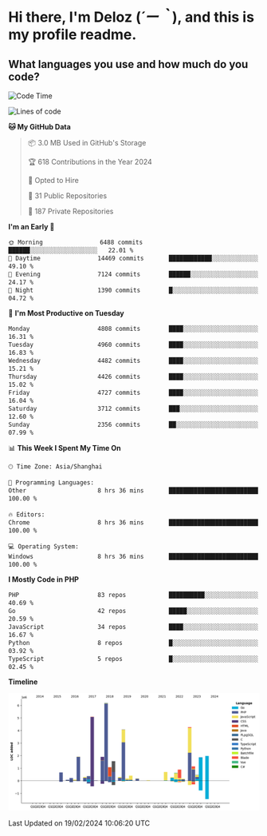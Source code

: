 # **Hi there, I'm Deloz (*´ー｀*), and this is my profile readme.**

## **What languages you use and how much do you code?**

<!--START_SECTION:waka-->
![Code Time](http://img.shields.io/badge/Code%20Time-3%2C330%20hrs%2028%20mins-blue)

![Lines of code](https://img.shields.io/badge/From%20Hello%20World%20I%27ve%20Written-36.7%20million%20lines%20of%20code-blue)

**🐱 My GitHub Data** 

> 📦 3.0 MB Used in GitHub's Storage 
 > 
> 🏆 618 Contributions in the Year 2024
 > 
> 💼 Opted to Hire
 > 
> 📜 31 Public Repositories 
 > 
> 🔑 187 Private Repositories 
 > 
**I'm an Early 🐤** 

```text
🌞 Morning                6488 commits        ██████░░░░░░░░░░░░░░░░░░░   22.01 % 
🌆 Daytime                14469 commits       ████████████░░░░░░░░░░░░░   49.10 % 
🌃 Evening                7124 commits        ██████░░░░░░░░░░░░░░░░░░░   24.17 % 
🌙 Night                  1390 commits        █░░░░░░░░░░░░░░░░░░░░░░░░   04.72 % 
```
📅 **I'm Most Productive on Tuesday** 

```text
Monday                   4808 commits        ████░░░░░░░░░░░░░░░░░░░░░   16.31 % 
Tuesday                  4960 commits        ████░░░░░░░░░░░░░░░░░░░░░   16.83 % 
Wednesday                4482 commits        ████░░░░░░░░░░░░░░░░░░░░░   15.21 % 
Thursday                 4426 commits        ████░░░░░░░░░░░░░░░░░░░░░   15.02 % 
Friday                   4727 commits        ████░░░░░░░░░░░░░░░░░░░░░   16.04 % 
Saturday                 3712 commits        ███░░░░░░░░░░░░░░░░░░░░░░   12.60 % 
Sunday                   2356 commits        ██░░░░░░░░░░░░░░░░░░░░░░░   07.99 % 
```


📊 **This Week I Spent My Time On** 

```text
🕑︎ Time Zone: Asia/Shanghai

💬 Programming Languages: 
Other                    8 hrs 36 mins       █████████████████████████   100.00 % 

🔥 Editors: 
Chrome                   8 hrs 36 mins       █████████████████████████   100.00 % 

💻 Operating System: 
Windows                  8 hrs 36 mins       █████████████████████████   100.00 % 
```

**I Mostly Code in PHP** 

```text
PHP                      83 repos            ██████████░░░░░░░░░░░░░░░   40.69 % 
Go                       42 repos            █████░░░░░░░░░░░░░░░░░░░░   20.59 % 
JavaScript               34 repos            ████░░░░░░░░░░░░░░░░░░░░░   16.67 % 
Python                   8 repos             █░░░░░░░░░░░░░░░░░░░░░░░░   03.92 % 
TypeScript               5 repos             █░░░░░░░░░░░░░░░░░░░░░░░░   02.45 % 
```



**Timeline**

![Lines of Code chart](https://raw.githubusercontent.com/deloz/deloz/main/assets/bar_graph.png)


 Last Updated on 19/02/2024 10:06:20 UTC
<!--END_SECTION:waka-->
